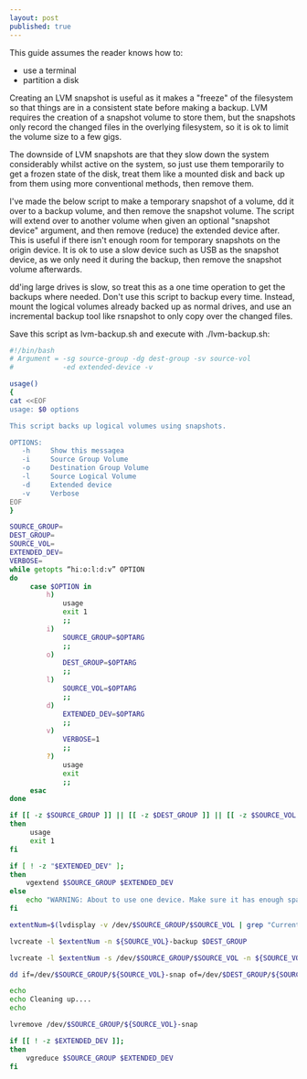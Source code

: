 ```yaml
---
layout: post
published: true
---
```


This guide assumes the reader knows how to:

- use a terminal
- partition a disk

Creating an LVM snapshot is useful as it makes a "freeze" of the filesystem so that things are in a consistent state before making a backup. LVM requires the creation of a snapshot volume to store them, but the snapshots only record the changed files in the overlying filesystem, so it is ok to limit the volume size to a few gigs.

The downside of LVM snapshots are that they slow down the system considerably whilst active on the system, so just use them temporarily to get a frozen state of the disk, treat them like a mounted disk and back up from them using more conventional methods, then remove them. 

I've made the below script to make a temporary snapshot of a volume, dd it over to a backup volume, and then remove the snapshot volume. The script will extend over to another volume when given an optional "snapshot device" argument, and then remove (reduce) the extended device after. This is useful if there isn't enough room for temporary snapshots on the origin device. It is ok to use a slow device such as USB as the snapshot device, as we only need it during the backup, then remove the snapshot volume afterwards. 

dd'ing large drives is slow, so treat this as a one time operation to get the backups where needed. Don't use this script to backup every time. Instead, mount the logical volumes already backed up as normal drives, and use an incremental backup tool like rsnapshot to only copy over the changed files.

Save this script as lvm-backup.sh and execute with ./lvm-backup.sh:

```bash
#!/bin/bash
# Argument = -sg source-group -dg dest-group -sv source-vol
#            -ed extended-device -v

usage()
{
cat <<EOF
usage: $0 options

This script backs up logical volumes using snapshots.

OPTIONS:
   -h     Show this messagea
   -i     Source Group Volume
   -o     Destination Group Volume
   -l     Source Logical Volume
   -d     Extended device
   -v     Verbose
EOF
}

SOURCE_GROUP=
DEST_GROUP=
SOURCE_VOL=
EXTENDED_DEV=
VERBOSE=
while getopts “hi:o:l:d:v” OPTION
do
     case $OPTION in
         h)
             usage
             exit 1
             ;;
         i)
             SOURCE_GROUP=$OPTARG
             ;;
         o)
             DEST_GROUP=$OPTARG
             ;;
         l)
             SOURCE_VOL=$OPTARG
             ;;
         d)
             EXTENDED_DEV=$OPTARG
             ;;
         v)
             VERBOSE=1
             ;;
         ?)
             usage
             exit
             ;;
     esac
done

if [[ -z $SOURCE_GROUP ]] || [[ -z $DEST_GROUP ]] || [[ -z $SOURCE_VOL ]]
then
     usage
     exit 1
fi

if [ ! -z "$EXTENDED_DEV" ];
then
    vgextend $SOURCE_GROUP $EXTENDED_DEV
else
    echo "WARNING: About to use one device. Make sure it has enough space." && sleep 5
fi

extentNum=$(lvdisplay -v /dev/$SOURCE_GROUP/$SOURCE_VOL | grep "Current\ LE" | grep -o '[0-9]*')

lvcreate -l $extentNum -n ${SOURCE_VOL}-backup $DEST_GROUP

lvcreate -l $extentNum -s /dev/$SOURCE_GROUP/$SOURCE_VOL -n ${SOURCE_VOL}-snap $EXTENDED_DEV

dd if=/dev/$SOURCE_GROUP/${SOURCE_VOL}-snap of=/dev/$DEST_GROUP/${SOURCE_VOL}-backup

echo
echo Cleaning up....
echo

lvremove /dev/$SOURCE_GROUP/${SOURCE_VOL}-snap

if [[ ! -z $EXTENDED_DEV ]];
then
    vgreduce $SOURCE_GROUP $EXTENDED_DEV
fi
```